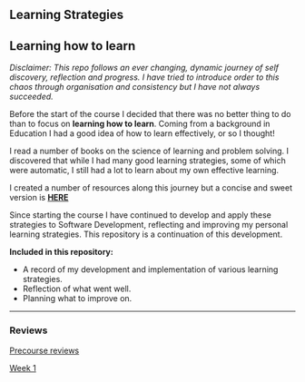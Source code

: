## Learning Strategies

## Learning how to learn

*Disclaimer: This repo follows an ever changing, dynamic journey of self discovery, reflection and progress. I have tried to introduce order to this chaos through organisation and consistency but I have not always succeeded.*

Before the start of the course I decided that there was no better thing to do than to focus on **learning how to learn**. Coming from a background in Education I had a good idea of how to learn effectively, or so I thought! 

I read a number of books on the science of learning and problem solving. I discovered that while I had many good learning strategies, some of which were automatic, I still had a lot to learn about my own effective learning. 

I created a number of resources along this journey but a concise and sweet version is **[HERE](https://github.com/AUTOMCAS/learning-journey/blob/main/learning-stratagies/methods-for-effective-learning.md)**

Since starting the course I have continued to develop and apply these strategies to Software Development, reflecting and improving my personal learning strategies. This repository is a continuation of this development.

**Included in this repository:**
- A record of my development and implementation of various learning strategies.
- Reflection of what went well.
- Planning what to improve on.

--------------------------
### Reviews

[Precourse reviews](https://github.com/AUTOMCAS/LearningJourney/blob/main/learning-stratagies/precourse)


[Week 1](https://github.com/AUTOMCAS/learning-journey/blob/main/learning-stratagies/weekly-reviews/week-1.md)
